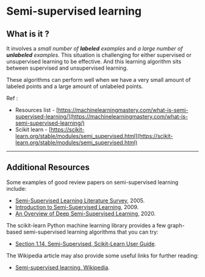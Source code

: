 # Semi-supervised learning

## What is it ?

It involves a *small number of **labeled** examples* and *a large number of **unlabeled** examples*.
This situation is challenging for either supervised or unsupervised learning to be effective.
And this learning algorithm sits between supervised and unsupervised learning.
 

These algorithms can perform well when we have a very small amount of labeled points and a large amount of unlabeled points.

Ref :

- Resources list - [https://machinelearningmastery.com/what-is-semi-supervised-learning/](https://machinelearningmastery.com/what-is-semi-supervised-learning/)
- Scikit learn - [https://scikit-learn.org/stable/modules/semi_supervised.html](https://scikit-learn.org/stable/modules/semi_supervised.html)

---

## **Additional Resources**

Some examples of good review papers on semi-supervised learning include:

- [Semi-Supervised Learning Literature Survey](https://minds.wisconsin.edu/handle/1793/60444), 2005.
- [Introduction to Semi-Supervised Learning](https://www.morganclaypool.com/doi/abs/10.2200/S00196ED1V01Y200906AIM006), 2009.
- [An Overview of Deep Semi-Supervised Learning](https://arxiv.org/abs/2006.05278), 2020.

The scikit-learn Python machine learning library provides a few graph-based semi-supervised learning algorithms that you can try:

- [Section 1.14. Semi-Supervised, Scikit-Learn User Guide](https://scikit-learn.org/stable/modules/label_propagation.html).

The Wikipedia article may also provide some useful links for further reading:

- [Semi-supervised learning, Wikipedia](https://en.wikipedia.org/wiki/Semi-supervised_learning).